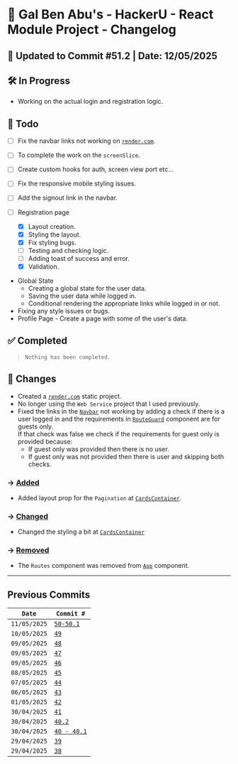 # 📘 Gal Ben Abu's - HackerU - React Module Project - Changelog

## 📅 Updated to Commit #51.2 | Date: 12/05/2025

## 🛠️ In Progress

- Working on the actual login and registration logic.

## 🎯 Todo

- [ ] Fix the navbar links not working on [`render.com`](https://dashboard.render.com/).
- [ ] To complete the work on the `screenSlice`.
- [ ] Create custom hooks for auth, screen view port etc...
- [ ] Fix the responsive mobile styling issues.

- [ ] Add the signout link in the navbar.
- [ ] Registration page
  - [x] Layout creation.
  - [x] Styling the layout.
  - [x] Fix styling bugs.
  - [ ] Testing and checking logic.
  - [ ] Adding toast of success and error.
  - [x] Validation.
- Global State
  - Creating a global state for the user data.
  - Saving the user data while logged in.
  - Conditional rendering the appropriate links while logged in or not.
- Fixing any style issues or bugs.
- Profile Page - Create a page with some of the user's data.

## ✅ Completed

> `Nothing has been completed.`

## 🔄 Changes

- Created a [`render.com`](https://dashboard.render.com/) static project.
- No longer using the `Web Service` project that I used previously.
- Fixed the links in the [`Navbar`](/src/components/layout/CustomNavbar.tsx) not working by adding a check if there is a user logged in and the requirements in [`RouteGuard`](./src/components/App/Routes/RouteGuard.tsx) component are for guests only.<br>
  If that check was false we check if the requirements for guest only is provided because:
  - If guest only was provided then there is no user.
  - If guest only was not provided then there is user and skipping both checks.

### → <u>Added</u>

- Added layout prop for the `Pagination` at [`CardsContainer`](./src/components/card/CardsContainer.tsx).

### → <u>Changed</u>

- Changed the styling a bit at [`CardsContainer`](./src/components/card/CardsContainer.tsx)

### → <u>Removed</u>

- The `Routes` component was removed from [`App`](./src/App.tsx) component.

---

## Previous Commits

| `Date`       | `Commit #`                                                   |
| ------------ | ------------------------------------------------------------ |
| `11/05/2025` | [`50-50.1`](./commits_changes/commit_50-50.1.md)             |
| `10/05/2025` | [`49`](./commits_changes/commit_49.md)                       |
| `09/05/2025` | [`48`](./commits_changes/commit_48.md)                       |
| `09/05/2025` | [`47`](./commits_changes/commit_47.md)                       |
| `09/05/2025` | [`46`](./commits_changes/commit_46.md)                       |
| `08/05/2025` | [`45`](./commits_changes/commit_45.md)                       |
| `07/05/2025` | [`44`](./commits_changes/commit_44.md)                       |
| `06/05/2025` | [`43`](./commits_changes/commit_43.md)                       |
| `01/05/2025` | [`42`](./commits_changes/commit_42.md)                       |
| `30/04/2025` | [`41`](./commits_changes/commit_41.md)                       |
| `30/04/2025` | [`40.2`](./commits_changes/commit_40/commit_40.2.md)         |
| `30/04/2025` | [`40 - 40.1`](./commits_changes/commit_40/commit_40-40.1.md) |
| `29/04/2025` | [`39`](./commits_changes/commit_39.md)                       |
| `29/04/2025` | [`38`](./commits_changes/commit_38.md)                       |
